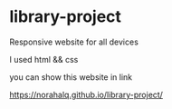 # library-project



Responsive website for all devices

I used html && css

you can show this website in  link 

https://norahalq.github.io/library-project/


